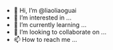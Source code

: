 - 👋 Hi, I’m @liaoliaoguai
- 👀 I’m interested in ...
- 🌱 I’m currently learning ...
- 💞️ I’m looking to collaborate on ...
- 📫 How to reach me ...

<!---
liaoliaoguai/liaoliaoguai is a ✨ special ✨ repository because its `README.md` (this file) appears on your GitHub profile.
You can click the Preview link to take a look at your changes.
--->
